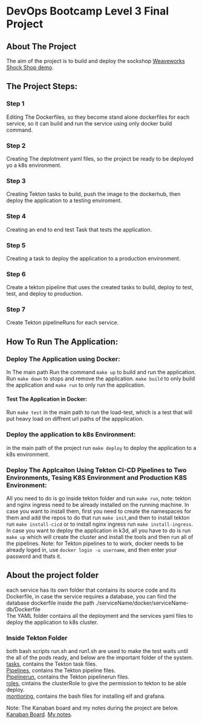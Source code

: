 # DevOps Bootcamp Level 3 Final Project

## About The Project
The aim of the project is to build and deploy the sockshop [Weaveworks Shock Shop demo](https://github.com/microservices-demo).

## The Project Steps:
### Step 1
Editing The Dockerfiles, so they become stand alone dockerfiles for each service, so it can build and run the service using only docker build command.
### Step 2
Creating The deplotment yaml files, so the project be ready to be deployed yo a k8s environment.
### Step 3
Creating Tekton tasks to build, push the image to the dockerhub, then deploy the application to a testing enviroment.
### Step 4
Creating an end to end test Task that tests the application.
### Step 5
Creating a task to deploy the application to a production environment.
### Step 6
Create a tekton pipeline that uses the created tasks to build, deploy to test, test, and deploy to production.
### Step 7
Create Tekton pipelineRuns for each service.

## How To Run The Application:
### Deploy The Application using Docker:
In The main path Run the command `make up` to build and run the application.
Run `make down` to stops and remove the application.
`make build` to only build the application and `make run` to only run the application.
#### Test The Application in Docker:
Run `make test` in the main path to run the load-test, which is a test that will put heavy load on diffrent url paths of the appplication.

### Deploy the application to k8s Environment:
in the main path of the project run `make deploy` to deploy the application to a k8s environment.

### Deploy The Applcaiton Using Tekton CI-CD Pipelines to Two Environments, Tesing K8S Environment and Production K8S Environment:
All you need to do is go inside tekton folder and run `make run`, note: tekton and nginx ingress need to be already installed on the running machine. In case you want to install them, first you need to create the namespaces for them and add the repos to do that run `make init`,and then to install tekton run `make install-cicd` or to install nginx ingress run `make install-ingress`.
In case you want to deploy the application in k3d, all you have to do is run `make up` which will create the cluster and install the tools and then run all of the pipelines.
Note: for Tekton pipelines to to work, docker needs to be already loged in, use `docker login -u username`, and then enter your password and thats it.

## About the project folder
each service has its own folder that contains its source code and its Dockerfile, in case the service requires a database, you can find the database dockerfile inside the path ./serviceName/docker/serviceName-db/Dockerfile<br/>
The YAML folder contains all the deployment and the services yaml files to deploy the application to k8s cluster.

### Inside Tekton Folder
both bash scripts run.sh and run1.sh are used to make the test waits until the all of the pods ready, and below are the important folder of the system.<br/>
[tasks](https://github.com/OZB96/level3-project/tree/master/tekton/tasks), contains the Tekton task files.<br/>
[Pipelines](https://github.com/OZB96/level3-project/tree/master/tekton/pipelines), contains the Tekton pipeline files.<br/>
[Pipelinerun](https://github.com/OZB96/level3-project/tree/master/tekton/pipelinerun), contains the Tekton pipelinerun files.<br/>
[roles](https://github.com/OZB96/level3-project/tree/master/tekton/roles), cintains the clusterRole to give the permission to tekton to be  able deploy.<br/>
[montioring](https://github.com/OZB96/level3-project/tree/master/tekton/monitoring), contains the bash files for installing elf and grafana.<br/>

Note: The Kanaban board and my notes during the project are below.
[Kanaban Board](https://github.com/OZB96/level3-project/blob/master/docs/tasks.md).
[My notes](https://github.com/OZB96/level3-project/blob/master/docs/dairy.md).
